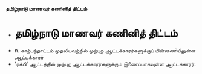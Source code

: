 **தமிழ்நாடு மாணவர் கணினித் திட்டம்**
- # தமிழ்நாடு மாணவர் கணினித் திட்டம்
- n. காற்பந்தாட்டம் முதலியவற்றில் முற்புற ஆட்டக்காரர்களுக்குப் பின்னணியிலுள்ள ஆட்டக்காரர்
- 'ரக்பி' ஆட்டத்தில் முற்புற ஆட்டக்காரர்களுக்கும் இணைப்பாகவுள்ள ஆட்டக்காரர்.

